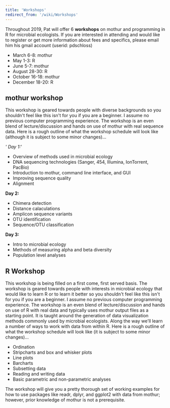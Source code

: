 ```yaml
---
title: 'Workshops'
redirect_from: '/wiki/Workshops'
---
```

Throughout 2019, Pat will offer 6 **workshops** on mothur and programming in
R for microbial ecologists. If you are interested in attending and would
like to register or get more information about fees and specifics,
please email him his gmail account (userid: pdschloss)

-   March 6-8: mothur
-   May 1-3: R
-   June 5-7: mothur
-   August 28-30: R
-   October 16-18: mothur
-   December 18-20: R

## mothur workshop

This workshop is geared towards people with diverse backgrounds so you
shouldn\'t feel like this isn\'t for you if you are a beginner. I assume
no previous computer programming experience. The workshop is an even
blend of lecture/discussion and hands on use of mothur with real
sequence data. Here is a rough outline of what the workshop schedule
will look like (although it is subject to some minor changes)\...

*\' Day 1:*\'

-   Overview of methods used in microbial ecology
-   DNA sequencing technologies (Sanger, 454, Illumina, IonTorrent,
    PacBio)
-   Introduction to mothur, command line interface, and GUI
-   Improving sequence quality
-   Alignment

**Day 2:**

-   Chimera detection
-   Distance calaculations
-   Amplicon sequence variants
-   OTU identification
-   Sequence/OTU classification

**Day 3:**

-   Intro to microbial ecology
-   Methods of measuring alpha and beta diversity
-   Population level analyses

## R Workshop

This workshop is being filled on a first come, first served basis. The
workshop is geared towards people with interests in microbial ecology
that would like to learn R or to learn it better so you shouldn\'t feel
like this isn\'t for you if you are a beginner. I assume no previous
computer programming experience. The workshop is an even blend of
lecture/discussion and hands on use of R with real data and typically
uses mothur output files as a starting point. It is taught around the
generation of data visualization methods commonly used by microbial
ecologists. Along the way we\'ll learn a number of ways to work with
data from within R. Here is a rough outline of what the workshop
schedule will look like (it is subject to some minor changes)\...

-   Ordination
-   Stripcharts and box and whisker plots
-   Line plots
-   Barcharts
-   Subsetting data
-   Reading and writing data
-   Basic parametric and non-parametric analyses

The workshop will give you a pretty thorough set of working examples for
how to use packages like readr, dplyr, and ggplot2 with data from
mothur; however, prior knowledge of mothur is not a prerequisite.
